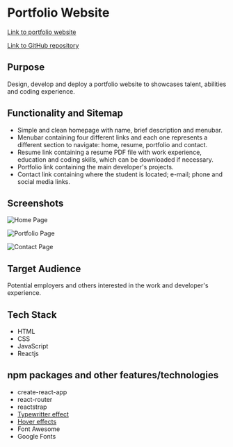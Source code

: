 # Portfolio Website

[Link to portfolio website](http://www.jessicaribeiroalves.com/)

[Link to GitHub repository](https://github.com/jessicaribeiroalves/portfolio-website)

## Purpose

Design, develop and deploy a portfolio website to showcases talent, abilities and coding experience.

## Functionality and Sitemap

- Simple and clean homepage with name, brief description and menubar.
- Menubar containing four different links and each one represents a different section to navigate: home, resume, portfolio and contact.
- Resume link containing a resume PDF file with work experience, education and coding skills, which can be downloaded if necessary.
- Portfolio link containing the main developer's projects.
- Contact link containing where the student is located; e-mail; phone and social media links.

## Screenshots

![Home Page](https://github.com/jessicaribeiroalves/portfolio-website/blob/master/src/docs/images/HomeScreenshot.png)

![Portfolio Page](https://github.com/jessicaribeiroalves/portfolio-website/blob/master/src/docs/images/PortfolioScreenshot.png)

![Contact Page](https://github.com/jessicaribeiroalves/portfolio-website/blob/master/src/docs/images/ContactScreenshot.png)

## Target Audience

Potential employers and others interested in the work and developer's experience.

## Tech Stack

- HTML
- CSS
- JavaScript
- Reactjs

## npm packages and other features/technologies

- create-react-app
- react-router
- reactstrap
- [Typewritter effect](https://css-tricks.com/snippets/css/typewriter-effect/)
- [Hover effects](http://ianlunn.github.io/Hover/#effects)
- Font Awesome
- Google Fonts
